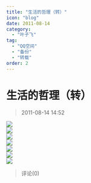 ```yaml
---
title: "生活的哲理（转）"
icon: "blog"
date: 2011-08-14
category:
  - "叶子飞"
tag:
  - "QQ空间"
  - "备份"
  - "转载"
order: 2
---
```

# 生活的哲理（转）

> 2011-08-14 14:52

[![](https://pan.4a1801.life:11443/d/public/Qzone_wyf/Blogs/images/5E2ABB6F.gif)](https://pan.4a1801.life:11443/d/public/Qzone_wyf/Blogs/images/5E2ABB6F.gif)  
[![](https://pan.4a1801.life:11443/d/public/Qzone_wyf/Blogs/images/A6C1D4DA.gif)](https://pan.4a1801.life:11443/d/public/Qzone_wyf/Blogs/images/A6C1D4DA.gif)  
[![](https://pan.4a1801.life:11443/d/public/Qzone_wyf/Blogs/images/A1B51304.gif)](https://pan.4a1801.life:11443/d/public/Qzone_wyf/Blogs/images/A1B51304.gif)  
[![](https://pan.4a1801.life:11443/d/public/Qzone_wyf/Blogs/images/41EDBBA0.gif)](https://pan.4a1801.life:11443/d/public/Qzone_wyf/Blogs/images/41EDBBA0.gif)  
[![](https://pan.4a1801.life:11443/d/public/Qzone_wyf/Blogs/images/40F10E23.gif)](https://pan.4a1801.life:11443/d/public/Qzone_wyf/Blogs/images/40F10E23.gif)  
[![](https://pan.4a1801.life:11443/d/public/Qzone_wyf/Blogs/images/CDA9C8A4.gif)](https://pan.4a1801.life:11443/d/public/Qzone_wyf/Blogs/images/CDA9C8A4.gif)  
[![](https://pan.4a1801.life:11443/d/public/Qzone_wyf/Blogs/images/FE889F36.gif)](https://pan.4a1801.life:11443/d/public/Qzone_wyf/Blogs/images/FE889F36.gif)

> 评论(0)
